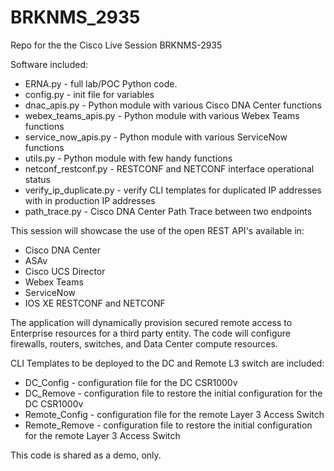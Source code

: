 # BRKNMS_2935
Repo for the the Cisco Live Session BRKNMS-2935

Software included:

- ERNA.py - full lab/POC Python code.
- config.py - init file for variables
- dnac_apis.py - Python module with various Cisco DNA Center functions
- webex_teams_apis.py - Python module with various Webex Teams functions
- service_now_apis.py - Python module with various ServiceNow functions
- utils.py - Python module with few handy functions
- netconf_restconf.py - RESTCONF and NETCONF interface operational status
- verify_ip_duplicate.py - verify CLI templates for duplicated IP addresses with in production IP addresses
- path_trace.py - Cisco DNA Center Path Trace between two endpoints

This session will showcase the use of the open REST API's available in:

- Cisco DNA Center
- ASAv
- Cisco UCS Director
- Webex Teams
- ServiceNow
- IOS XE RESTCONF and NETCONF

The application will dynamically provision secured remote access to Enterprise resources for a third party entity. The code will configure firewalls, routers, switches, and Data Center compute resources.

CLI Templates to be deployed to the DC and Remote L3 switch are included:

- DC_Config - configuration file for the DC CSR1000v
- DC_Remove - configuration file to restore the initial configuration for the DC CSR1000v
- Remote_Config - configuration file for the remote Layer 3 Access Switch
- Remote_Remove - configuration file to restore the initial configuration for the remote Layer 3 Access Switch

This code is shared as a demo, only.


